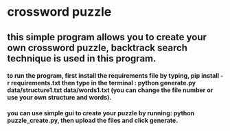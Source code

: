 # crossword puzzle
## this simple program allows you to create your own crossword puzzle, backtrack search technique is used in this program.

#### to run the program, first install the requirements file by typing, pip install -r requirements.txt then type in the terminal : python generate.py data/structure1.txt data/words1.txt (you can change the file number or use your own structure and words).

#### you can use simple gui to create your puzzle by running: python puzzle_create.py, then upload the files and click generate.
